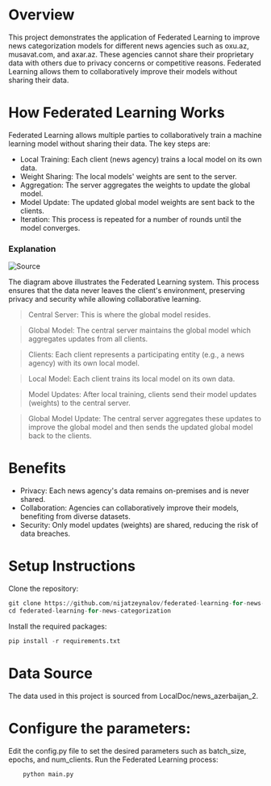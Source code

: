 # Overview

This project demonstrates the application of Federated Learning to improve news categorization models for different news agencies such as oxu.az, musavat.com, and axar.az. These agencies cannot share their proprietary data with others due to privacy concerns or competitive reasons. Federated Learning allows them to collaboratively improve their models without sharing their data.

# How Federated Learning Works

Federated Learning allows multiple parties to collaboratively train a machine learning model without sharing their data. The key steps are:

* Local Training: Each client (news agency) trains a local model on its own data.
* Weight Sharing: The local models' weights are sent to the server.
* Aggregation: The server aggregates the weights to update the global model.
* Model Update: The updated global model weights are sent back to the clients.
* Iteration: This process is repeated for a number of rounds until the model converges.

### Explanation

![Source](https://github.com/NijatZeynalov/Federated-Learning-for-News-Categorization/assets/31247506/6a1b5c37-6512-42bd-b85c-6a51a82fbff5)


The diagram above illustrates the Federated Learning system. This process ensures that the data never leaves the client's environment, preserving privacy and security while allowing collaborative learning.

> Central Server: This is where the global model resides.

> Global Model: The central server maintains the global model which aggregates updates from all clients.

> Clients: Each client represents a participating entity (e.g., a news agency) with its own local model.

> Local Model: Each client trains its local model on its own data.

> Model Updates: After local training, clients send their model updates (weights) to the central server.

> Global Model Update: The central server aggregates these updates to improve the global model and then sends the updated global model back to the clients.


# Benefits

* Privacy: Each news agency's data remains on-premises and is never shared.
* Collaboration: Agencies can collaboratively improve their models, benefiting from diverse datasets.
* Security: Only model updates (weights) are shared, reducing the risk of data breaches.

# Setup Instructions

Clone the repository:
```python
git clone https://github.com/nijatzeynalov/federated-learning-for-news-categorization.git
cd federated-learning-for-news-categorization
```
Install the required packages:

```python
pip install -r requirements.txt
```

# Data Source

The data used in this project is sourced from LocalDoc/news_azerbaijan_2. 

# Configure the parameters:

Edit the config.py file to set the desired parameters such as batch_size, epochs, and num_clients. Run the Federated Learning process:

```python
    python main.py
```

